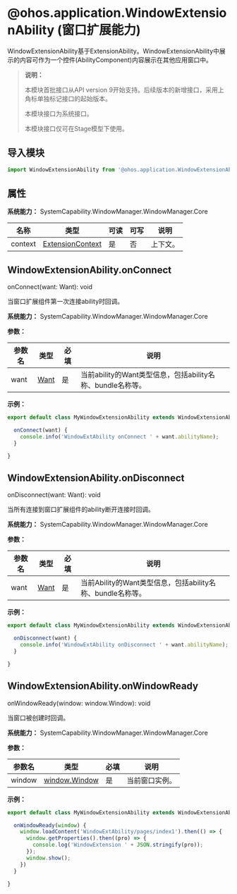 # @ohos.application.WindowExtensionAbility (窗口扩展能力)

WindowExtensionAbility基于ExtensionAbility。WindowExtensionAbility中展示的内容可作为一个控件(AbilityComponent)内容展示在其他应用窗口中。

> **说明：**
>
> 本模块首批接口从API version 9开始支持。后续版本的新增接口，采用上角标单独标记接口的起始版本。
> 
> 本模块接口为系统接口。
>
> 本模块接口仅可在Stage模型下使用。 

## 导入模块

```ts
import WindowExtensionAbility from '@ohos.application.WindowExtensionAbility';
```

## 属性

**系统能力：** SystemCapability.WindowManager.WindowManager.Core

| 名称      | 类型 | 可读 | 可写 | 说明                      |
| --------- | -------- | ---- | ---- | ------------------------- |
| context      | [ExtensionContext](js-apis-inner-application-extensionContext.md)   | 是   | 否   | 上下文。      |

## WindowExtensionAbility.onConnect

onConnect(want: Want): void

当窗口扩展组件第一次连接ability时回调。

**系统能力：** SystemCapability.WindowManager.WindowManager.Core

**参数：**

| 参数名 | 类型 | 必填 | 说明 |
| -------- | -------- | -------- | -------- |
| want | [Want](js-apis-application-want.md) | 是 | 当前ability的Want类型信息，包括ability名称、bundle名称等。 |

**示例：** 

```ts
export default class MyWindowExtensionAbility extends WindowExtensionAbility {

  onConnect(want) {
    console.info('WindowExtAbility onConnect ' + want.abilityName);
  }

}
```

## WindowExtensionAbility.onDisconnect

onDisconnect(want: Want): void

当所有连接到窗口扩展组件的ability断开连接时回调。

**系统能力：** SystemCapability.WindowManager.WindowManager.Core

**参数：**

| 参数名 | 类型 | 必填 | 说明 |
| -------- | -------- | -------- | -------- |
| want | [Want](js-apis-application-want.md) | 是 | 当前Ability的Want类型信息，包括ability名称、bundle名称等。 |


**示例：** 

```ts
export default class MyWindowExtensionAbility extends WindowExtensionAbility {

  onDisconnect(want) {
    console.info('WindowExtAbility onDisconnect ' + want.abilityName);
  }

}
```

## WindowExtensionAbility.onWindowReady

onWindowReady(window: window.Window): void

当窗口被创建时回调。

**系统能力：** SystemCapability.WindowManager.WindowManager.Core

**参数：**

| 参数名 | 类型 | 必填 | 说明 |
| -------- | -------- | -------- | -------- |
| window | [window.Window](js-apis-window.md#window) | 是 | 当前窗口实例。 |


**示例：** 

```ts
export default class MyWindowExtensionAbility extends WindowExtensionAbility {

  onWindowReady(window) {
    window.loadContent('WindowExtAbility/pages/index1').then(() => {
      window.getProperties().then((pro) => {
        console.log('WindowExtension ' + JSON.stringify(pro));
      });
      window.show();
    })
  }

}
```